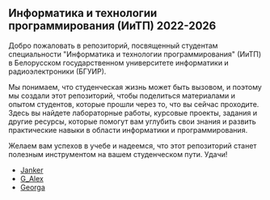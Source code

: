 ## Информатика и технологии программирования (ИиТП) 2022-2026
 Добро пожаловать в репозиторий, посвященный студентам специальности "Информатика и технологии программирования" (ИиТП) в Белорусском государственном университете информатики и радиоэлектроники (БГУИР). 
 
 Мы понимаем, что студенческая жизнь может быть вызовом, и поэтому мы создали этот репозиторий, чтобы поделиться материалами и опытом студентов, которые прошли через то, что вы сейчас проходите. Здесь вы найдете лабораторные работы, курсовые проекты, задания и другие ресурсы, которые помогут вам углубить свои знания и развить практические навыки в области информатики и программирования.
 
 Желаем вам успехов в учебе и надеемся, что этот репозиторий станет полезным инструментом на вашем студенческом пути. Удачи!
- [Janker](https://github.com/JankerPlay/BSUIR_Labs/tree/main)
- [G_Alex](https://github.com/mi-g-alex/G_Alex-IiTP-Labs)
- [Georga](https://github.com/georga399/BSUIRLabs)
